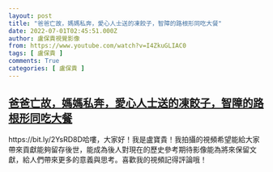 ```yaml
---
layout: post
title: "爸爸亡故，媽媽私奔，愛心人士送的凍餃子，智障的路根形同吃大餐"
date: 2022-07-01T02:45:51.000Z
author: 盧保貴視覺影像
from: https://www.youtube.com/watch?v=I4ZkuGLIAC0
tags: [ 盧保貴 ]
comments: True
categories: [ 盧保貴 ]
---
```

<!--1656643551000-->
[爸爸亡故，媽媽私奔，愛心人士送的凍餃子，智障的路根形同吃大餐](https://www.youtube.com/watch?v=I4ZkuGLIAC0)
------

<div>
https://bit.ly/2YsRD8D哈嘍，大家好！我是盧寶貴！我拍攝的視頻希望能給大家帶來貢獻能夠留存後世，能成為後人對現在的歷史參考期待影像能為將來保留文獻，給人們帶來更多的意義與思考。喜歡我的視頻記得評論哦！
</div>
